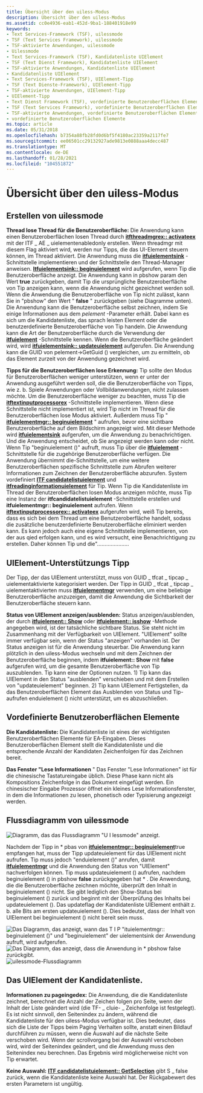 ```yaml
---
title: Übersicht über den uiless-Modus
description: Übersicht über den uiless-Modus
ms.assetid: cc0e4936-eab1-452d-9ba1-188401918e99
keywords:
- Text Services-Framework (TSF), uilessmode
- TSF (Text Services Framework), uilessmode
- TSF-aktivierte Anwendungen, uilessmode
- Uilessmode
- Text Services-Framework (TSF), Kandidatenliste UIElement
- TSF (Text Dienst Framework), Kandidatenliste UIElement
- TSF-aktivierte Anwendungen, Kandidatenliste UIElement
- Kandidatenliste UIElement
- Text Services-Framework (TSF), UIElement-Tipp
- TSF (Text Dienste-Framework), UIElement-Tipp
- TSF-aktivierte Anwendungen, UIElement-Tipp
- UIElement-Tipp
- Text Dienst Framework (TSF), vordefinierte Benutzeroberflächen Elemente
- TSF (Text Services Framework), vordefinierte Benutzeroberflächen Elemente
- TSF-aktivierte Anwendungen, vordefinierte Benutzeroberflächen Elemente
- vordefinierte Benutzeroberflächen Elemente
ms.topic: article
ms.date: 05/31/2018
ms.openlocfilehash: b7354a88fb28fd0d6bf5f4180ac23359a2117fe7
ms.sourcegitcommit: ee06501cc29132927ade9813e0888aaa4decc487
ms.translationtype: MT
ms.contentlocale: de-DE
ms.lasthandoff: 01/28/2021
ms.locfileid: "104551872"
---
```

# <a name="uiless-mode-overview"></a>Übersicht über den uiless-Modus

## <a name="how-to-create-uilessmode"></a>Erstellen von uilessmode

**Thread lose Thread für die Benutzeroberfläche:** Die Anwendung kann einen Benutzeroberflächen losen Thread durch [**itfthreadmgrex:: activateex**](/windows/desktop/api/Msctf/nf-msctf-itfthreadmgrex-activateex) mit der ITF \_ AE \_ uielementenabledonly erstellen. Wenn threadmgr mit diesem Flag aktiviert wird, werden nur Tipps, die das UI-Element steuern können, im Thread aktiviert. Die Anwendung muss die [**itfuielementsink**](/windows/desktop/api/Msctf/nn-msctf-itfuielementsink) -Schnittstelle implementieren und der Schnittstelle den Thread-Manager anweisen. [**Itfuielementsink:: beginuielement**](/windows/desktop/api/Msctf/nf-msctf-itfuielementsink-beginuielement) wird aufgerufen, wenn Tip die Benutzeroberfläche anzeigt. Die Anwendung kann in pbshow param den Wert **true** zurückgeben, damit Tip die ursprüngliche Benutzeroberfläche von Tip anzeigen kann, wenn die Anwendung nicht gezeichnet werden soll. Wenn die Anwendung die Benutzeroberfläche von Tip nicht zulässt, kann Sie in "pbshow" den Wert " **false** " zurückgeben (siehe Diagramme unten). Die Anwendung kann die Benutzeroberfläche selbst zeichnen, indem Sie einige Informationen aus dem *pelement* -Parameter erhält. Dabei kann es sich um die Kandidatenliste, das sprach leisten Element oder die benutzerdefinierte Benutzeroberfläche von Tip handeln. Die Anwendung kann die Art der Benutzeroberfläche durch die Verwendung der [**itfuielement**](/windows/desktop/api/Msctf/nn-msctf-itfuielement) -Schnittstelle kennen. Wenn die Benutzeroberfläche geändert wird, wird [**itfuielementsink:: updateuielement**](/windows/desktop/api/Msctf/nf-msctf-itfuielementsink-updateuielement) aufgerufen. Die Anwendung kann die GUID von pelement->GetGuid () vergleichen, um zu ermitteln, ob das Element zurzeit von der Anwendung gezeichnet wird.

**Tipps für die Benutzeroberflächen lose Erkennung:** Tip sollte den Modus für Benutzeroberflächen weniger unterstützen, wenn er unter der Anwendung ausgeführt werden soll, die die Benutzeroberfläche von Tipps, wie z. b. Spiele Anwendungen oder Vollbildanwendungen, nicht zulassen möchte. Um die Benutzeroberfläche weniger zu beachten, muss Tip die [**itftextinputprocessorex**](/windows/desktop/api/Msctf/nn-msctf-itftextinputprocessorex) -Schnittstelle implementieren. Wenn diese Schnittstelle nicht implementiert ist, wird Tip nicht im Thread für die Benutzeroberflächen lose Modus aktiviert. Außerdem muss Tip " [**itfuielementmgr:: beginuielement**](/windows/desktop/api/Msctf/nf-msctf-itfuielementmgr-beginuielement) " aufrufen, bevor eine sichtbare Benutzeroberfläche auf dem Bildschirm angezeigt wird. Mit dieser Methode wird [**itfuielementsink**](/windows/desktop/api/Msctf/nn-msctf-itfuielementsink) aufgerufen, um die Anwendung zu benachrichtigen. Und die Anwendung entscheidet, ob Sie angezeigt werden kann oder nicht. Wenn Tip "beginuielement ()" aufruft, muss Tip über die [**itfuielement**](/windows/desktop/api/Msctf/nn-msctf-itfuielement) -Schnittstelle für die zugehörige Benutzeroberfläche verfügen. Die Anwendung übernimmt die-Schnittstelle, um eine weitere Benutzeroberflächen spezifische Schnittstelle zum Abrufen weiterer Informationen zum Zeichnen der Benutzeroberfläche abzurufen. System vordefiniert [**ITF candidatelistuielement**](/windows/desktop/api/Msctf/nn-msctf-itfcandidatelistuielement) und [**itfreadinginformationuielement**](/windows/desktop/api/Msctf/nn-msctf-itfreadinginformationuielement) für Tip. Wenn Tip die Kandidatenliste im Thread der Benutzeroberflächen losen Modus anzeigen möchte, muss Tip eine Instanz der **itfcandidatelistuielement** -Schnittstelle erstellen und **itfuielementmgr:: beginuielement** aufrufen. Wenn [**itftextinputprocessorex:: activateex**](/windows/desktop/api/Msctf/nf-msctf-itftextinputprocessorex-activateex) aufgerufen wird, weiß Tip bereits, dass es sich bei dem Thread um eine Benutzeroberfläche handelt, sodass die zusätzliche benutzerdefinierte Benutzeroberfläche eliminiert werden kann. Es kann jedoch auch eine eigene Schnittstelle implementieren, von der aus qied erfolgen kann, und es wird versucht, eine Benachrichtigung zu erstellen. Daher können Tip und die".....................

## <a name="uielement-supporting-tip"></a>UIElement-Unterstützungs Tipp

Der Tipp, der das UIElement unterstützt, muss von GUID \_ tfcat \_ tipcap \_ uielementaktivierte kategorisiert werden. Der Tipp in GUID \_ tfcat \_ tipcap \_ uielementaktivierten muss [**itfuielementmgr**](/windows/desktop/api/Msctf/nn-msctf-itfuielementmgr) verwenden, um eine beliebige Benutzeroberfläche anzuzeigen, damit die Anwendung die Sichtbarkeit der Benutzeroberfläche steuern kann.

**Status von UIElement anzeigen/ausblenden:** Status anzeigen/ausblenden, der durch [**itfuielement:: Show**](/windows/desktop/api/Msctf/nf-msctf-itfuielement-show) oder [**itfuielement:: isshow**](/windows/desktop/api/Msctf/nf-msctf-itfuielement-isshown) -Methode angegeben wird, ist der tatsächliche sichtbare Status. Sie steht nicht im Zusammenhang mit der Verfügbarkeit von UIElement. "UIElement" sollte immer verfügbar sein, wenn der Status "anzeigen" vorhanden ist. Der Status anzeigen ist für die Anwendung steuerbar. Die Anwendung kann plötzlich in den uiless-Modus wechseln und mit dem Zeichnen der Benutzeroberfläche beginnen, indem **itfuielement:: Show** mit **false** aufgerufen wird, um die gesamte Benutzeroberfläche von Tip auszublenden. Tip kann eine der Optionen nutzen. 1) Tip kann das UIElement in den Status "ausblenden" verschieben und mit dem Erstellen von "updateuielement" beginnen. 2) Tip kann UIElement Fertigstellen, da das Benutzeroberflächen Element das Ausblenden von Status und Tip-aufrufen enduielement () nicht unterstützt, um es abzuschließen.

## <a name="predefined-ui-elements"></a>Vordefinierte Benutzeroberflächen Elemente

**Die Kandidatenliste:** Die Kandidatenliste ist eines der wichtigsten Benutzeroberflächen Elemente für EA-Eingaben. Dieses Benutzeroberflächen Element stellt die Kandidatenliste und die entsprechende Anzahl der Kandidaten Zeichenfolgen für das Zeichnen bereit.

**Das Fenster "Lese Informationen** " Das Fenster "Lese Informationen" ist für die chinesische Tastatureingabe üblich. Diese Phase kann nicht als Kompositions Zeichenfolge in das Dokument eingefügt werden. Ein chinesischer Eingabe Prozessor öffnet ein kleines Lese Informationsfenster, in dem die Informationen zu lesen, phonetisch oder Typisierung angezeigt werden.

## <a name="the-flow-chart-of-uilessmode"></a>Flussdiagramm von uilessmode

![Diagramm, das das Flussdiagramm "U I lessmode" anzeigt.](images/tsf-uilessmode-ovw1.gif)

Nachdem der Tipp in  \* pbas von [**itfuielementmgr:: beginuielement**](/windows/desktop/api/Msctf/nf-msctf-itfuielementmgr-beginuielement)true empfangen hat, muss der Tipp updateuielement für das UIElement nicht aufrufen. Tip muss jedoch "enduielement ()" anrufen, damit [**itfuielementmgr**](/windows/desktop/api/Msctf/nn-msctf-itfuielementmgr) und die Anwendung den Status von "UIElement" nachverfolgen können. Tip muss updateuielement () aufrufen, nachdem beginuielement () in pbshow **false** zurückgegeben hat \* . Die Anwendung, die die Benutzeroberfläche zeichnen möchte, überprüft den Inhalt in beginuielement () nicht. Sie gibt lediglich den Show-Status bei beginuielement () zurück und beginnt mit der Überprüfung des Inhalts bei updateuielement (). Das updateflag der Kandidatenliste UIElement enthält z. b. alle Bits am ersten updateuielement (). Dies bedeutet, dass der Inhalt von UIElement bei beginuielement () nicht bereit sein muss.

![Das Diagramm, das anzeigt, wann das T I P "ituielementmgr:: beginuielement ()" und "beginuielement" der uielementsink der Anwendung aufruft, wird aufgerufen.](images/tsf-uilessmode-ovw2.gif)![Das Diagramm, das anzeigt, dass die Anwendung in * pbshow false zurückgibt.](images/tsf-uilessmode-ovw3.gif)![uilessmode-Flussdiagramm](images/tsf-uilessmode-ovw4.gif)

## <a name="the-candidate-list-uielement"></a>Das UIElement der Kandidatenliste.

**Informationen zu pageingedex:** Die Anwendung, die die Kandidatenliste zeichnet, berechnet die Anzahl der Zeichen folgen pro Seite, wenn der Inhalt der Liste geändert wird (die TF- \_ cluie- \_ Zeichenfolge ist festgelegt). Es ist nicht sinnvoll, den Seitenindex zu ändern, während die Kandidatenliste für den uiless-Modus verfügbar ist. Dies bedeutet, dass sich die Liste der Tipps beim Paging Verhalten sollte, anstatt einen Bildlauf durchführen zu müssen, wenn die Auswahl auf die nächste Seite verschoben wird. Wenn der scrollvorgang bei der Auswahl verschoben wird, wird der Seitenindex geändert, und die Anwendung muss den Seitenindex neu berechnen. Das Ergebnis wird möglicherweise nicht von Tip erwartet.

**Keine Auswahl:** [**ITF candidatelistuielement:: GetSelection**](/windows/desktop/api/Msctf/nf-msctf-itfcandidatelistuielement-getselection) gibt S \_ false zurück, wenn die Kandidatenliste keine Auswahl hat. Der Rückgabewert des ersten Parametern ist ungültig.

 

 




